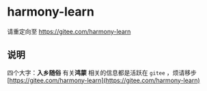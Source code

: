 # harmony-learn
请重定向至 https://gitee.com/harmony-learn


## 说明

四个大字：**入乡随俗**
有关**鸿蒙** 相关的信息都是活跃在 `gitee` ，烦请移步 [https://gitee.com/harmony-learn](https://gitee.com/harmony-learn)
